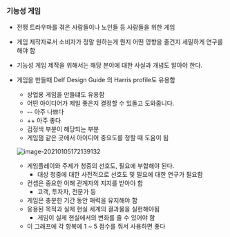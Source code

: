 ### 기능성 게임

- 전쟁 트라우마를 겪은 사람들이나 노인들 등 사람들을 위한 게임

- 게임 제작자로서 소비자가 정말 원하는게 뭔지 어떤 영향을 줄건지 세밀하게 연구를 해야 함

- 기능성 게임 제작을 위해서는 해당 분야에 대한 사실과 개념도 알아야 한다.

- 게임을 만들때 Delf Design Guide 의 Harris profile도 유용함

  - 상업용 게임을 만들떄도 유용함
  - 어떤 아이디어가 제일 좋은지 결정할 수 있돌고 도와줍니다.
  - -- 아주 나쁘다
  - ++ 아주 좋다
  - 검정색 부분이 해당되는 부분
  - 게임잼 같은 곳에서 아이디어 중요도를 정할 때 도움이 됨

  

  ![image-20210105172139132](C:\Users\user\AppData\Roaming\Typora\typora-user-images\image-20210105172139132.png)

  - 게임플레이와 주제가 청중의 선호도, 필요에 부합해야 된다.
    - 대상 청중에 대한 사전적으로 선호도 및 필요에 대한 연구가 필요함
  - 컨셉은 중요한 이해 관계자의 지지를 받아야 함
    - 고객, 투자자, 전문가 등
  - 게임은 충분한 기간 동안 매력을 유지해야 함
  - 응용된 목적과 실제 현실 세계의 결과물을 실현해야됨
    - 게임이 실제 현실에서의 변화를 줄 수 있어야 함
  - 이 그래프에 각 항복에 1 ~ 5 점수를 줘서 사용하면 좋다